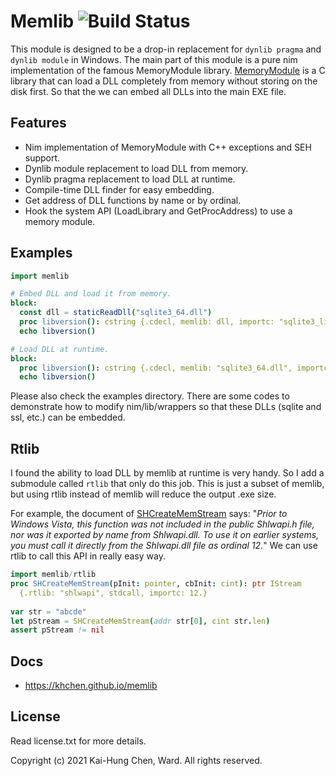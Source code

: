 # Memlib ![Build Status](https://github.com/khchen/memlib/workflows/Test/badge.svg)  
This module is designed to be a drop-in replacement for `dynlib pragma` and `dynlib module` in Windows. The main part of this module is a pure nim implementation of the famous MemoryModule library. [MemoryModule](https://github.com/fancycode/MemoryModule) is a C library that can load a DLL completely from memory without storing on the disk first. So that the we can embed all DLLs into the main EXE file.

## Features
* Nim implementation of MemoryModule with C++ exceptions and SEH support.
* Dynlib module replacement to load DLL from memory.
* Dynlib pragma replacement to load DLL at runtime.
* Compile-time DLL finder for easy embedding.
* Get address of DLL functions by name or by ordinal.
* Hook the system API (LoadLibrary and GetProcAddress) to use a memory module.

## Examples
```nim
import memlib

# Embed DLL and load it from memory.
block:
  const dll = staticReadDll("sqlite3_64.dll")
  proc libversion(): cstring {.cdecl, memlib: dll, importc: "sqlite3_libversion".}
  echo libversion()

# Load DLL at runtime.
block:
  proc libversion(): cstring {.cdecl, memlib: "sqlite3_64.dll", importc: "sqlite3_libversion".}
  echo libversion()
```

Please also check the examples directory. There are some codes to demonstrate how to modify nim/lib/wrappers so that these DLLs (sqlite and ssl, etc.) can be embedded.

## Rtlib
I found the ability to load DLL by memlib at runtime is very handy. So I add a submodule called `rtlib` that only do this job. This is just a subset of memlib, but using rtlib instead of memlib will reduce the output .exe size.

For example, the document of  [SHCreateMemStream](https://docs.microsoft.com/en-us/windows/win32/api/shlwapi/nf-shlwapi-shcreatememstream) says: "*Prior to Windows Vista, this function was not included in the public Shlwapi.h file, nor was it exported by name from Shlwapi.dll. To use it on earlier systems, you must call it directly from the Shlwapi.dll file as ordinal 12.*" We can use rtlib to call this API in really easy way.

```nim
import memlib/rtlib
proc SHCreateMemStream(pInit: pointer, cbInit: cint): ptr IStream 
  {.rtlib: "shlwapi", stdcall, importc: 12.}
  
var str = "abcde"
let pStream = SHCreateMemStream(addr str[0], cint str.len)
assert pStream != nil
```

## Docs
* https://khchen.github.io/memlib

## License
Read license.txt for more details.

Copyright (c) 2021 Kai-Hung Chen, Ward. All rights reserved.
